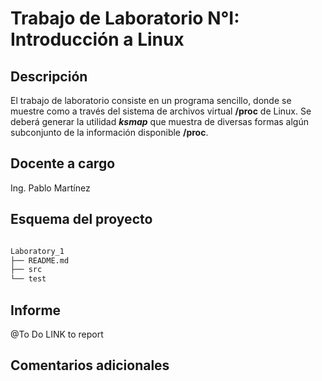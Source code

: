 # Trabajo de Laboratorio N°I: Introducción a Linux

## Descripción

El trabajo de laboratorio consiste en un programa sencillo, donde se 
muestre como a través del sistema de archivos virtual **/proc** de Linux. Se 
deberá generar la utilidad **_ksmap_** que muestra de diversas formas algún 
subconjunto de la información disponible **/proc**.

## Docente a cargo

Ing. Pablo Martínez

## Esquema del proyecto
```bash

Laboratory_1
├── README.md
├── src
└── test
```
## Informe
@To Do LINK to report

## Comentarios adicionales
